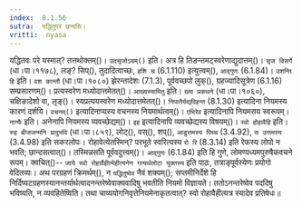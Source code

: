 ```yaml
---
index:  8.1.56
sutra:  यद्धितुपरं छन्दसि।
vritti:  nyasa
---
```


यद्धितवः परे यस्मात्? तत्तथोक्तम्()। `उदसृजोऽयम्()` इति। अत्र हि तिङन्तमट्स्वरेणाद्युदात्तम्()। `सृज विसर्गे` (धा।पा।११७८), लङ्? सिप्(), तुदादित्वाच्छः, `हशि च` (6.1.110) इत्युत्त्वम्(), `आद्गुणः` (6.1.84)। `उशन्ति हि` इति। `वश कान्तौ` (धा।पा।१०८०) झेरन्तादेशः (7.1.3), पूर्ववच्छपो लुक्(), ग्रहज्यादिसूत्रेण (6.1.16) सम्प्रसारणम्()। प्रत्यस्वरेण मध्योदात्तमेतत्()।
`आख्यस्यामितु` इति। `ख्या प्रकथने` (धा।पा।१०६०), चक्षिङादेशो वा, लृङ्()। स्यप्रत्ययस्वरेण मध्योदात्तमेतत्()। 
`निपातैर्यद्यविहन्त` (8.1.30) इत्यादिना नियमस्य कारणं दर्शयि। `वचनम्()` इत्यादिनाप्यस्य वचनस्य नियमार्थत्वम्()। `एभिरेव` इत्यादिनापि नियमसय स्वरूपम्। `नान्यैः` इति। अनेनापि नियमस्य व्यवच्छेद्यम्()। `इह` इत्यादिनापि व्यवच्छेद्यस्य विषयम्()। `स्वो होहावैहि` इति। `रुह बीजजन्मनि प्रादुर्भावे` (धा।पा।८५९), लोट्(), वस्(), शप्(), `आडुत्तमस्य पिच्च` (3.4.92), `स उत्तमस्य` (3.4.98) इति सकरलोपः। रोहावेत्येतस्मिन्? परभूते स्वरित्यस्य `रो रि` (8.3.14) इति रेफस्य लोपो न भवति; छान्दसत्वात्()। तस्मिन्नसति पूर्ववदुत्त्वम्()। `आद्गुणः` (6.1.84) इति हि गुणे, लोमण्यध्यमपुरुषैकवचने रूपम्। क्वचित्()-- `जाये स्वो रोहार्वैहीत्येहीत्यनेन गत्यर्थलोटा युक्तस्य` इति पाठः, तत्राङ्पूर्वस्येणः प्रयोगो वेदितव्यः। 
अथ परग्रहणं क्रिमर्थम्(), न `यद्धितुष्वेव` नैवं शक्यम्(); सप्तमीनिर्देशे हि निर्दिष्यटग्रहणस्यानन्तर्यार्थत्वादनन्तरेष्वेवाक्यवादिषु भवतीति नियमो विज्ञायते। ततोऽनन्तरेष्वेव पददिषु भविष्यति, न व्यवहितेष्विति। तथा चाव्ययोगनिवृत्तेनियमेनाकृतत्वात्? स्वो रोहावैहीत्यत्र स्यादेव प्रतिषेधः॥
